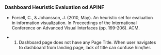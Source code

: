 ### Dashboard Heuristic Evaluation od APINF

* Forsell, C., & Johansson, J. (2010, May). An heuristic set for evaluation in information visualization. In Proceedings of the International Conference on Advanced Visual Interfaces (pp. 199-206). ACM.

* 1. Dashboard page does not have any Page Title. When user navigates to dashboard from landing page, lack of title can confuse him/her.
